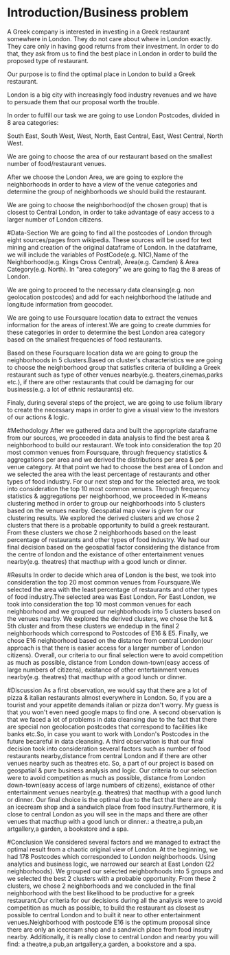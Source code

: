 # Introduction/Business problem

A Greek company is interested in investing in a Greek restaurant somewhere in London. They do not care about where in London exactly. They care only in having good returns from their investment. In order to do that, they ask from us to find the best place in London in order to build the proposed type of restaurant.

Our purpose is to find the optimal place in London to build a Greek restaurant.

London is a big city with increasingly food industry revenues and we have to persuade them that our proposal worth the trouble.

In order to fulfill our task we are going to use London Postcodes, divided in 8 area categories:

South East, South West, West, North, East Central, East, West Central, North West.

We are going to choose the area of our restaurant based on the smallest number of food/restaurant venues.

After we choose the London Area, we are going to explore the neighborhoods in order to have a view of the venue categories and determine the group of neighborhoods we should build the restaurant.

We are going to choose the neighborhood(of the chosen group) that is closest to Central London, in order to take advantage of easy access to a larger number of London citizens.


#Data-Section
We are going to find all the postcodes of London through eight sources/pages from wikipedia. These sources will be used for text mining and creation of the original dataframe of London. In the dataframe, we will include the variables of PostCode(e.g. N1C),Name of the Neighborhood(e.g. Kings Cross Central), Area(e.g. Camden) & Area Category(e.g. North). In "area category" we are going to flag the 8 areas of London.

We are going to proceed to the necessary data cleansing(e.g. non geolocation postcodes) and add for each neighborhood the latitude and longitude information from geocoder.

We are going to use Foursquare location data to extract the venues information for the areas of interest.We are going to create dummies for these categories in order to determine the best London area category based on the smallest frequencies of food restaurants.

Based on these Foursquare location data we are going to group the neighborhoods in 5 clusters.Based on cluster's characteristics we are going to choose the neighborhood group that satisfies criteria of building a Greek restaurant such as type of other venues nearby(e.g. theaters,cinemas,parks etc.), if there are other restaurants that could be damaging for our business(e.g. a lot of ethnic restaurants) etc.

Finaly, during several steps of the project, we are going to use folium library to create the necessary maps in order to give a visual view to the investors of our actions & logic.



#Methodology
After we gathered data and built the appropriate dataframe from our sources, we proceeded in data analysis to find the best area & neighborhood to build our restaurant. We took into consideration the top 20 most common venues from Foursquare, through frequency statistics & aggregations per area and we derived the distributions per area & per venue category. At that point we had to choose the best area of London and we selected the area with the least percentage of restaurants and other types of food industry. 
For our next step and for the selected area, we took into consideration the top 10 most common venues. Through frequency statistics & aggregations per neighborhood, we proceeded in K-means clustering method in order to group our neighborhoods into 5 clusters based on the venues nearby. Geospatial map view is given for our clustering results. We explored the derived clusters and we chose 2 clusters that there is a probable opportunity to build a greek restaurant. From these clusters we chose 2 neighborhoods based on the least percentage of restaurants and other types of food industry. We had our final decision based on the geospatial factor considering the distance from the centre of london and the existance of other entertainment venues nearby(e.g. theatres) that macthup with a good lunch or dinner.


#Results
In order to decide which area of London is the best, we took into consideration the top 20 most common venues from Foursquare.We selected the area with the least percentage of restaurants and other types of food industry.The selected area was East London.
For East London, we took into consideration the top 10 most common venues for each neighborhood and we grouped our neighborhoods into 5 clusters based on the venues nearby. We explored the derived clusters, we chose the 1st & 5th cluster and from these clusters we endedup in the final 2 neighborhoods which correspond to Postcodes of E16 & E5. Finally, we chose E16 neighborhood based on the distance from central London(our approach is that there is easier access for a larger number of London citizens). Overall, our criteria to our final selection were to avoid competition as much as possible, distance from London down-town(easy access of large numbers of citizens), existance of other entertainment venues nearby(e.g. theatres) that macthup with a good lunch or dinner.


#Discussion
As a first observation, we would say that there are a lot of pizza & italian restaurants almost everywhere in London. So, if you are a tourist and your appetite demands italian or pizza don't worry. My guess is that you won't even need google maps to find one.
A second observation is that we faced a lot of problems in data cleansing due to the fact that there are special non geolocation postcodes that correspond to facilities like banks etc.So, in case you want to work with London's Postcodes in the future becareful in data cleansing.
A third observation is that our final decision took into consideration several factors such as number of food restaurants nearby,distance from central London and if there are other venues nearby such as theatres etc. So, a part of our project is based on geospatial & pure business analysis and logic.
Our criteria to our selection were to avoid competition as much as possible, distance from London down-town(easy access of large numbers of citizens), existance of other entertainment venues nearby(e.g. theatres) that macthup with a good lunch or dinner. Our final choice is the optimal due to the fact that there are only an icecream shop and a sandwich place from food insutry.Furthermore, it is close to central London as you will see in the maps and there are other venues that macthup with a good lunch or dinner.: a theatre,a pub,an artgallery,a garden, a bookstore and a spa.


#Conclusion
We considered several factors and we managed to extract the optimal result from a chaotic original view of London. At the beginning, we had 178 Postcodes which corresponded to London neighborhoods. Using analytics and business logic, we narrowed our search at East London (22 neighborhoods). We grouped our selected neighborhoods into 5 groups and we selected the best 2 clusters with a probable opportunity. From these 2 clusters, we chose 2 neighborhoods and we concluded in the final neighborhood with the best likelihood to be productive for a greek restaurant.Our criteria for our decisions during all the analysis were to avoid competition as much as possible, to build the restaurant as closest as possible to central London and to built it near to other entertainment venues.Neighborhood with postcode E16 is the optimum proposal since there are only an icecream shop and a sandwich place from food insutry nearby. Additionally, it is really close to central London and nearby you will find: a theatre,a pub,an artgallery,a garden, a bookstore and a spa.
